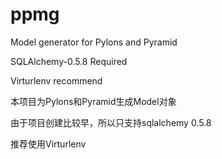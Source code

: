 # ppmg

Model generator for Pylons and Pyramid

SQLAlchemy-0.5.8 Required

Virturlenv recommend

本项目为Pylons和Pyramid生成Model对象

由于项目创建比较早，所以只支持sqlalchemy 0.5.8

推荐使用Virturlenv
